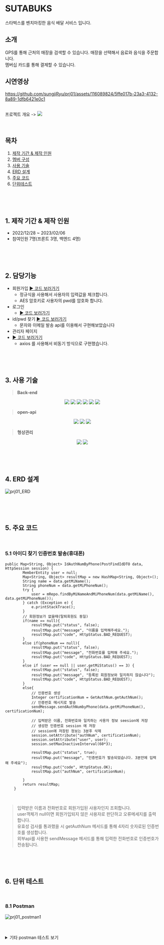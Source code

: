 # SUTABUKS

스타벅스를 벤치마킹한 음식 배달 서비스 입니다.

## 소개
GPS를 통해 근처의 매장을 검색할 수 있습니다.
매장을 선택해서 음료와 음식을 주문합니다.<br>
멤버십 카드를 통해 결제할 수 있습니다.
<br>

##  시연영상
https://github.com/sungjiRyu/prj01/assets/116089824/5ffe017b-23a3-4132-8a89-1dfb6421e0c1

<br> 프로젝트 개요 -> <a href="https://www.canva.com/design/DAFZamFxwmY/80jjBzyxkYYnk9qE58kZ1g/view?utm_content=DAFZamFxwmY&utm_campaign=designshare&utm_medium=link&utm_source=publishsharelink" target="_blank"><img src="https://img.shields.io/badge/PPT-F46D01?style=flat&logo=PPT&logoColor=white" /></a>

<br>

## 목차
1. [제작 기간 & 제작 인원](#1-제작-기간--제작-인원)
2. [멤버 구성](#2-멤버-구성)
3. [사용 기술](#3-사용-기술)
4. [ERD 설계](#4-erd-설계)
5. [주요 코드](#5-주요-코드)
6. [단위테스트](#6-단위-테스트)




<br><br><br>

## 1. 제작 기간 & 제작 인원
- 2022/12/28 ~ 2023/02/06
- 참여인원 7명(프론트 3명, 백엔드 4명)

<br><br><br>

## 2. 담당기능


- 회원가입
  [▶ 코드 보러가기](https://github.com/sungjiRyu/prj01/blob/2b04fbf055e8703a6361e07ac2c2970695377f06/src/main/java/com/project1st/starbucks/admin/service/MemberService.java#L46)
  - 정규식을 사용해서 사용자의 입력값을 체크합니다.
  - AES 암호키로 사용자의 pwd를 암호화 합니다.  
- 로그인
  - [▶ 코드 보러가기](https://github.com/sungjiRyu/prj01/blob/2b04fbf055e8703a6361e07ac2c2970695377f06/src/main/java/com/project1st/starbucks/admin/service/MemberService.java#L263)
- id/pwd 찾기
  [▶ 코드 보러가기](https://github.com/sungjiRyu/prj01/blob/2b04fbf055e8703a6361e07ac2c2970695377f06/src/main/java/com/project1st/starbucks/admin/service/MemberService.java#L509)
  - 문자와 이메일 발송 api를 이용해서 구현해보았습니다
- 관리자 페이지
- [▶ 코드 보러가기](https://github.com/sungjiRyu/prj01/blob/2b04fbf055e8703a6361e07ac2c2970695377f06/src/main/java/com/project1st/starbucks/resources/templates/addStore.html#L1)
  - axios 를 사용해서 비동기 방식으로 구현했습니다.


<br><br><br>

## 3. 사용 기술
>**Back-end**<br>
<div align=center>
  <img src="https://img.shields.io/badge/Java-007396?style=flat&logo=Conda-Forge&logoColor=white" />
  <img src="https://img.shields.io/badge/MySQL-4479A1?style=flat&logo=MySQL&logoColor=white"/>
  <img src="https://img.shields.io/badge/Spring Boot-6DB33F?style=flat&logo=Spring Boot&logoColor=white"/>
  <img src="https://img.shields.io/badge/Gradle-02303A?style=flat&logo=Gradle&logoColor=white"/>
  <img src="https://img.shields.io/badge/JPA-59666C?style=flat&logo=JPA&logoColor=white"/>
  <img src="https://img.shields.io/badge/Tomcat-F8DC75?style=flat&logo=Apache Tomcat&logoColor=white"/>
</div>

>**open-api**<br>
<div align=center>
 <img src="https://img.shields.io/badge/KakaoMap-FFCD00?style=flat&logo=KakaoMap&logoColor=white"/>
  <img src="https://img.shields.io/badge/ZXING-4285F4?style=flat&logo=ZXING&logoColor=white"/>
  <img src="https://img.shields.io/badge/CoolSMS-9999FF?style=flat&logo=CoolSMS&logoColor=white"/>
</div>

>**형상관리**<br>
<div align=center>
<img src="https://img.shields.io/badge/GitHub-181717?style=for-the-flat&logo=GitHub&logoColor=white">
<img src="https://img.shields.io/badge/Git-F05032?style=for-the-flat&logo=Git&logoColor=white">
</div>

<br><br><br>

## 4. ERD 설계
![prj01_ERD](https://user-images.githubusercontent.com/116089824/228006446-84c683bd-8ccd-4b07-b786-eb9b99bd55dd.png)


<br><br><br>

## 5. 주요 코드

<br>

### 5.1 아이디 찾기 인증번호 발송(휴대폰)
```
public Map<String, Object> IdAuthNumByPhone(PostFindIdDTO data, HttpSession session) {
        MemberEntity user = null;
        Map<String, Object> resultMap = new HashMap<String, Object>();
        String name = data.getMiName();
        String phoneNum = data.getMiPhoneNum();
        try {
            user = mRepo.findByMiNameAndMiPhoneNum(data.getMiName(), data.getMiPhoneNum());
        } catch (Exception e) {
            e.printStackTrace();
        }
        // 회원정보가 없을때(탈퇴회원도 동일)
        if(name == null){
            resultMap.put("status", false);
            resultMap.put("message", "이름을 입력해주세요.");
            resultMap.put("code", HttpStatus.BAD_REQUEST);
        }
        else if(phoneNum == null){
            resultMap.put("status", false);
            resultMap.put("message", "전화번호를 입력해 주세요.");
            resultMap.put("code", HttpStatus.BAD_REQUEST);
        }
        else if (user == null || user.getMiStatus() == 3) {
            resultMap.put("status", false);
            resultMap.put("message", "등록된 회원정보와 일치하지 않습니다");
            resultMap.put("code", HttpStatus.BAD_REQUEST);
        }
        else{
            // 인증번호 생성
            Integer certificationNum = GetAuthNum.getAuthNum();
            // 인증번호 메시지로 발송
            sendMessage.sendAuthNumbyPhone(data.getMiPhoneNum(), certificationNum);

            // 입력받은 이름, 전화번호와 일치하는 사용자 정보 seesion에 저장
            // 생성한 인증번호 session 에 저장
            // session에 저장된 정보는 3분후 삭제
            session.setAttribute("authNum", certificationNum);
            session.setAttribute("user", user);
            session.setMaxInactiveInterval(60*3);

            resultMap.put("status", true);
            resultMap.put("message", "인증번호가 발송되었습니다. 3분안에 입력해 주세요");
            resultMap.put("code", HttpStatus.OK);
            resultMap.put("authNum", certificationNum);

        }
        return resultMap;
    }
```

<br>

>입력받은 이름과 전화번호로 회원가입된 사용자인지 조회합니다.<br>
>user객체가  null이면 회원가입되지 않은 사용자로 판단하고 오류메세지를 출력합니다.<br>
>유효성 검사를 통과했을 시 getAuthNum 메서드를 통해 4자리 숫자로된 인증번호를 생성합니다.<br>
>외부api를 사용한 sendMessage 메서드를 통해 입력한 전화번호로 인증번호가 전송됩니다.

<br><br><br>

## 6. 단위 테스트

<br>

### 8.1 Postman
![prj01_postman1](https://user-images.githubusercontent.com/116089824/228015932-ac14d530-b403-4354-8986-af8ec32f6055.png)



<br>

<br>
<details>
<summary>기타 postman 테스트 보기</summary>


![화면 캡처 2023-03-28 020912](https://user-images.githubusercontent.com/116089824/228015424-eb2d3315-bca7-45b6-8971-5eb479f578dd.png)
![화면 캡처 2023-03-28 020842](https://user-images.githubusercontent.com/116089824/228015426-abf618c0-8a15-4f1f-b07e-80b76ee28f12.png)
![화면 캡처 2023-03-28 020823](https://user-images.githubusercontent.com/116089824/228015429-3e0afecc-525f-411e-a38b-8287d46c2f9a.png)
![화면 캡처 2023-03-28 020805](https://user-images.githubusercontent.com/116089824/228015433-e24237d3-da1a-4d3d-b44d-62643e06ba27.png)
![화면 캡처 2023-03-28 020740](https://user-images.githubusercontent.com/116089824/228015435-7e6ca6cf-43fe-48e4-acad-f44ffbe9fc94.png)
![화면 캡처 2023-03-28 020717](https://user-images.githubusercontent.com/116089824/228015438-ae8413d5-8609-45ce-ab76-fa3e7512e70b.png)
![화면 캡처 2023-03-28 020658](https://user-images.githubusercontent.com/116089824/228015441-0d52de65-f8e7-43ea-bd9a-b01e26107ce5.png)
![화면 캡처 2023-03-28 020627](https://user-images.githubusercontent.com/116089824/228015443-e4b132eb-02d8-4abf-bb6d-529b59238463.png)


</details>

<br>

